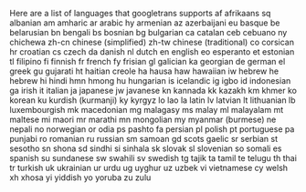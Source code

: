 Here are a list of languages that googletrans supports
af afrikaans
sq albanian
am amharic
ar arabic
hy armenian
az azerbaijani
eu basque
be belarusian
bn bengali
bs bosnian
bg bulgarian
ca catalan
ceb cebuano
ny chichewa
zh-cn chinese (simplified)
zh-tw chinese (traditional)
co corsican
hr croatian
cs czech
da danish
nl dutch
en english
eo esperanto
et estonian
tl filipino
fi finnish
fr french
fy frisian
gl galician
ka georgian
de german
el greek
gu gujarati
ht haitian creole
ha hausa
haw hawaiian
iw hebrew
he hebrew
hi hindi
hmn hmong
hu hungarian
is icelandic
ig igbo
id indonesian
ga irish
it italian
ja japanese
jw javanese
kn kannada
kk kazakh
km khmer
ko korean
ku kurdish (kurmanji)
ky kyrgyz
lo lao
la latin
lv latvian
lt lithuanian
lb luxembourgish
mk macedonian
mg malagasy
ms malay
ml malayalam
mt maltese
mi maori
mr marathi
mn mongolian
my myanmar (burmese)
ne nepali
no norwegian
or odia
ps pashto
fa persian
pl polish
pt portuguese
pa punjabi
ro romanian
ru russian
sm samoan
gd scots gaelic
sr serbian
st sesotho
sn shona
sd sindhi
si sinhala
sk slovak
sl slovenian
so somali
es spanish
su sundanese
sw swahili
sv swedish
tg tajik
ta tamil
te telugu
th thai
tr turkish
uk ukrainian
ur urdu
ug uyghur
uz uzbek
vi vietnamese
cy welsh
xh xhosa
yi yiddish
yo yoruba
zu zulu
